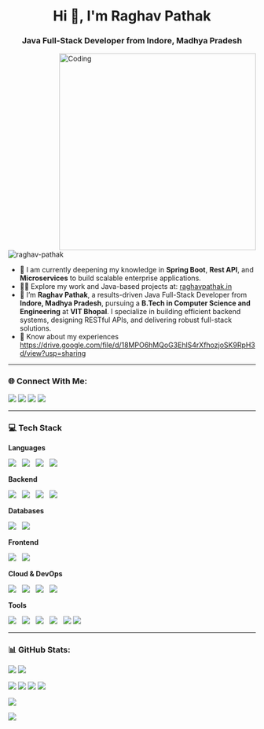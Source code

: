 <h1 align="center">Hi 👋, I'm Raghav Pathak</h1>
<h3 align="center">Java Full-Stack Developer from Indore, Madhya Pradesh</h3>
<img align="right" alt="Coding" width="400" src="https://i.postimg.cc/VNM9stvR/coder.gif">

<p align="left">
  <img src="https://komarev.com/ghpvc/?username=raghav-pathak&label=Profile%20views&color=0e75b6&style=flat" alt="raghav-pathak" />
</p>

- 🌱 I am currently deepening my knowledge in **Spring Boot**, **Rest API**, and **Microservices** to build scalable enterprise applications.
- 👨‍💻 Explore my work and Java-based projects at: [raghavpathak.in](https://raghavpathak.ink)
- 💼 I’m **Raghav Pathak**, a results-driven Java Full-Stack Developer from **Indore, Madhya Pradesh**, pursuing a **B.Tech in Computer Science and Engineering** at **VIT Bhopal**. I specialize in building efficient backend systems, designing RESTful APIs, and delivering robust full-stack solutions.
- 📄 Know about my experiences https://drive.google.com/file/d/18MPO6hMQoG3EhlS4rXfhozjoSK9RpH3d/view?usp=sharing

---

### 🌐 Connect With Me:

<p>
  <a href="https://www.linkedin.com/in/raghav-pathak/" target="_blank"><img src="https://img.shields.io/badge/LinkedIn-%230177B5?style=flat-square&logo=linkedin&logoColor=white"/></a>
  <a href="mailto:raghav@example.com"><img src="https://img.shields.io/badge/Gmail-D14836?style=flat-square&logo=gmail&logoColor=white" /></a>
  <a href="https://raghavpathak.in/"><img src="https://img.shields.io/badge/Portfolio-4CA143?style=flat-square&logo=icloud&logoColor=white" /></a>
  <a href="https://drive.google.com/"><img src="https://img.shields.io/badge/Download%20CV-EC1C24.svg?style=flat-square&logo=Adobe%20Acrobat%20Reader&logoColor=white" /></a>
</p>

---

### 💻 Tech Stack

<!-- Languages -->
**Languages**  
<p align="left" style="margin-top: 0.5rem;">
  <img src="https://skillicons.dev/icons?i=java" style="margin-right: 0.5rem;" />
  <img src="https://skillicons.dev/icons?i=js" style="margin-right: 0.5rem;" />
  <img src="https://skillicons.dev/icons?i=html" style="margin-right: 0.5rem;" />
  <img src="https://skillicons.dev/icons?i=css" />
</p>

<!-- Backend -->
**Backend**  
<p align="left" style="margin-top: 0.5rem;">
  <img src="https://skillicons.dev/icons?i=spring" style="margin-right: 0.5rem;" />
  <img src="https://skillicons.dev/icons?i=maven" style="margin-right: 0.5rem;" />
  <img src="https://skillicons.dev/icons?i=hibernate" style="margin-right: 0.5rem;" />
  <img src="https://skillicons.dev/icons?i=junit" />
</p>

<!-- Databases -->
**Databases**  
<p align="left" style="margin-top: 0.5rem;">
  <img src="https://skillicons.dev/icons?i=mysql" style="margin-right: 0.5rem;" />
  <img src="https://skillicons.dev/icons?i=mongodb" />
</p>

<!-- Frontend -->
**Frontend**  
<p align="left" style="margin-top: 0.5rem;">
  <img src="https://skillicons.dev/icons?i=bootstrap" style="margin-right: 0.5rem;" />
  <img src="https://skillicons.dev/icons?i=js" />
</p>

<!-- Cloud & DevOps -->
**Cloud & DevOps**  
<p align="left" style="margin-top: 0.5rem;">
  <img src="https://skillicons.dev/icons?i=aws" style="margin-right: 0.5rem;" />
  <img src="https://skillicons.dev/icons?i=docker" style="margin-right: 0.5rem;" />
  <img src="https://skillicons.dev/icons?i=kubernetes" style="margin-right: 0.5rem;" />
  <img src="https://skillicons.dev/icons?i=apachekafka" />
</p>

<!-- Tools -->
**Tools**  
<p align="left" style="margin-top: 0.5rem;">
  <img src="https://skillicons.dev/icons?i=git" style="margin-right: 0.5rem;" />
  <img src="https://skillicons.dev/icons?i=github" style="margin-right: 0.5rem;" />
  <img src="https://skillicons.dev/icons?i=postman" style="margin-right: 0.5rem;" />
  <img src="https://skillicons.dev/icons?i=eclipse" style="margin-right: 0.5rem;" />
  <img src="https://skillicons.dev/icons?i=vscode" />
  <img src="https://skillicons.dev/icons?i=intellij" style="margin-right: 0.5rem;" />
</p>

---

### 📊 GitHub Stats:

<p>
  <img src="https://github-readme-stats.vercel.app/api?username=RaghavPathak2003&show_icons=true&theme=algolia" />
  <img src="https://github-readme-streak-stats.herokuapp.com/?user=RaghavPathak2003&theme=algolia&card_width=500"/>
</p>

<p>
  <img src="http://github-profile-summary-cards.vercel.app/api/cards/profile-details?username=RaghavPathak2003&theme=algolia" />
  <img src="http://github-profile-summary-cards.vercel.app/api/cards/repos-per-language?username=RaghavPathak2003&theme=algolia" />
  <img src="http://github-profile-summary-cards.vercel.app/api/cards/most-commit-language?username=RaghavPathak2003&theme=algolia" />
  <img src="https://github-profile-summary-cards.vercel.app/api/cards/productive-time?username=RaghavPathak2003&theme=algolia" />
</p>

<p>
  <img src="https://github-readme-activity-graph.vercel.app/graph?username=RaghavPathak2003&theme=react-dark&hide_border=true&area=true" />
</p>

<p>
  <img src="https://github-profile-trophy.vercel.app/?username=RaghavPathak2003&theme=algolia&no-frame=true&column=8" />
</p>
